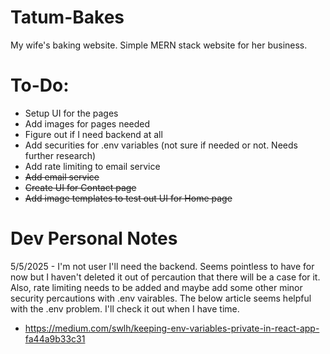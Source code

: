 # Tatum-Bakes
My wife's baking website. Simple MERN stack website for her business. 

# To-Do:
- Setup UI for the pages
- Add images for pages needed
- Figure out if I need backend at all
- Add securities for .env variables (not sure if needed or not. Needs further research)
- Add rate limiting to email service
- ~~Add email service~~
- ~~Create UI for Contact page~~
- ~~Add image templates to test out UI for Home page~~

# Dev Personal Notes
5/5/2025 - I'm not user I'll need the backend. Seems pointless to have for now but I haven't deleted it out of percaution that there will be a case for it. Also, rate limiting needs to be added and maybe add some other minor security percautions with .env vairables. The below article seems helpful with the .env problem. I'll check it out when I have time.
- https://medium.com/swlh/keeping-env-variables-private-in-react-app-fa44a9b33c31
